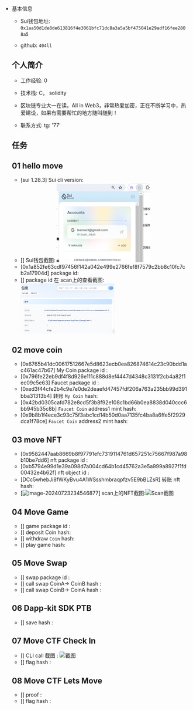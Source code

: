 - 基本信息

  - Sui钱包地址: `0x1aa50d1de8de613816f4e3061bfc71dc8a3a5a5bf475041e29adf16fee2808a5`

  - github: `404ll`

  ## 个人简介
  - 工作经验: 0
  - 技术栈: C， solidity

  

  - 区块链专业大一在读，All in Web3，非常热爱加密，正在不断学习中，热爱建设，如果有需要帮忙的地方随叫随到！
  - 联系方式: tg: '77'

  ## 任务

  ##   01 hello move  
  - [sui 1.28.3] Sui cli version:
  - [] Sui钱包截图: <img src="./images/钱包截图.png" alt="Sui钱包截图" style="zoom:25%;" />
  - [0x1a852fe63cdf97456f142a042e499e2766fef8f7579c2bb8c10fc7cb2a17904d] package id: 
  - [] package id 在 scan上的查看截图:<img src="./images/浏览器截图.png" alt="Scan截图" style="zoom:25%;" />

  ##   02 move coin
  - [0x6765b41dc00617512667e5d8623ecb0ea826874614c23c90bdd1ac461ac47b67] My Coin package id : 
  - [0x796fe22eb9df4f8d926e111c888d8ef4447d4348c3131f2cb4a82f1ec09c5e63] Faucet package id : 
  - [0xed3f44cfe2b4c9e7e0de2deaefd47457fdf206a763a235bb99d391bba31313b4] 转账 `My Coin` hash:
  - [0x42bd0305cafd782e8cd5f3b8f92e108c1bd66b0ea8838d040ccc6bb945b35c8b] `Faucet Coin` address1 mint hash:
  - [0x9b8b1f4ece3c93c75f3abc1cd14b50d0aa7135fc4ba8a6ffe5f2929dca1f78ce] `Faucet Coin` address2 mint hash:
  
  ##   03 move NFT
  - [0x9582447aab8669b8f97791efc7319114761d657251c75667f987a98b10be7dd6] nft package id :
  - [0xb5794e99d1e39a098d7a004cd64b1cd45762a3e5a999a8927f1fd00432e4b62f] nft object id : 
  - [DCc5whebJi8fWKyBvu4A1WSsshmbraqpfzv5E9bBLZsR] 转账 nft  hash:
  - [![image-20240723234546877](image-20240723234546877.png)] scan上的NFT截图:![Scan截图](./images/你的图片地址)
  
  ##   04 Move Game
  - [] game package id :
  - [] deposit Coin hash:
  - [] withdraw `Coin` hash:
  - [] play game hash:
  
  ##   05 Move Swap
  - [] swap package id :
  - [] call swap CoinA-> CoinB  hash :
  - [] call swap CoinB-> CoinA  hash :
  
  ##   06 Dapp-kit SDK PTB
  - [] save hash :
  
  ##   07 Move CTF Check In
  - [] CLI call 截图 : ![截图](./images/你的图片地址)
  - [] flag hash :
  
  ##   08 Move CTF Lets Move
  - [] proof : 
  - [] flag hash :

